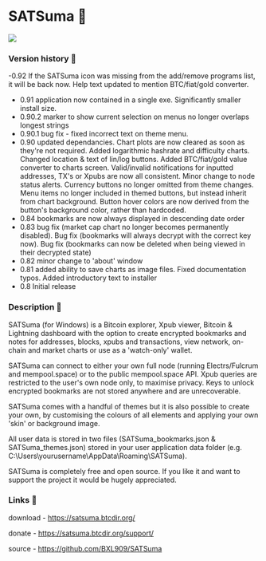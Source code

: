 # SATSuma 🍊

![](https://satsuma.btcdir.org/wp-content/uploads/2023/07/TwitterGraphic-1.jpg)

### Version history 🍊

-0.92 If the SATSuma icon was missing from the add/remove programs list, it will be back now. Help text updated to mention BTC/fiat/gold converter.
- 0.91 application now contained in a single exe. Significantly smaller install size.
- 0.90.2 marker to show current selection on menus no longer overlaps longest strings
- 0.90.1 bug fix - fixed incorrect text on theme menu.
- 0.90 updated dependancies. Chart plots are now cleared as soon as they're not required. Added logarithmic hashrate and difficulty charts. Changed location & text of lin/log buttons. Added BTC/fiat/gold value converter to charts screen. Valid/invalid notifications for inputted addresses, TX's or Xpubs are now all consistent. Minor change to node status alerts. Currency buttons no longer omitted from theme changes. Menu items no longer included in themed buttons, but instead inherit from chart background. Button hover colors are now derived from the button's background color, rather than hardcoded.
- 0.84 bookmarks are now always displayed in descending date order
- 0.83 bug fix (market cap chart no longer becomes permanently disabled). Bug fix (bookmarks will always decrypt with the correct key now). Bug fix (bookmarks can now be deleted when being viewed in their decrypted state)
- 0.82 minor change to 'about' window
- 0.81 added ability to save charts as image files. Fixed documentation typos. Added introductory text to installer
- 0.8 Initial release

### Description 🍊

SATSuma (for Windows) is a Bitcoin explorer, Xpub viewer, Bitcoin & Lightning dashboard with the option to create encrypted bookmarks and notes for addresses, blocks, xpubs and transactions, view network, on-chain and market charts or use as a 'watch-only' wallet.

SATSuma can connect to either your own full node (running Electrs/Fulcrum and mempool.space) or to the public mempool.space API. Xpub queries are restricted to the user's own node only, to maximise privacy. Keys to unlock encrypted bookmarks are not stored anywhere and are unrecoverable.

SATSuma comes with a handful of themes but it is also possible to create your own, by customising the colours of all elements and applying your own 'skin' or background image.

All user data is stored in two files (SATSuma_bookmarks.json & SATSuma_themes.json) stored in your user application data folder (e.g. C:\Users\yourusername\AppData\Roaming\SATSuma).

SATSuma is completely free and open source. If you like it and want to support the project it would be hugely appreciated. 

### Links 🍊

download - https://satsuma.btcdir.org/

donate - https://satsuma.btcdir.org/support/

source - https://github.com/BXL909/SATSuma

